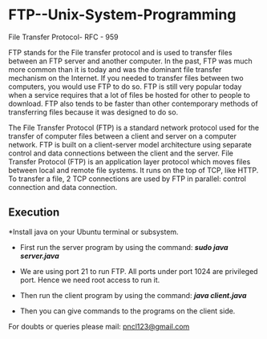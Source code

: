 # FTP--Unix-System-Programming
File Transfer Protocol- RFC - 959

FTP stands for the File transfer protocol and is used to transfer files between an FTP server and another computer. In the past, FTP was much more common than it is today and was the dominant file transfer mechanism on the Internet. If you needed to transfer files between two computers, you would use FTP to do so. FTP is still very popular today when a service requires that a lot of files be hosted for other to people to download. FTP also tends to be faster than other contemporary methods of transferring files because it was designed to do so.

The File Transfer Protocol (FTP) is a standard network protocol used for the transfer of computer files between a client and server on a computer network. FTP is built on a client-server model architecture using separate control and data connections between the client and the server. File Transfer Protocol (FTP) is an application layer protocol which moves files between local and remote file systems. It runs on the top of TCP, like HTTP. To transfer a file, 2 TCP connections are used by FTP in parallel: control connection and data connection.



## Execution
*Install java on your Ubuntu terminal or subsystem.

* First run the server program by using the command: 
  ***sudo java server.java***

* We are using port 21 to run FTP. All ports under port 1024 are privileged port. Hence we need root access to run it.  

* Then run the client program by using the command:
  ***java client.java***

* Then you can give commands to the programs on the client side.


For doubts or queries please mail: pncl123@gmail.com
